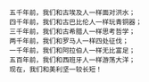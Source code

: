 	五千年前，我们和古埃及人一样面对洪水；
	四千年前，我们和古巴比伦人一样玩青铜器；
	三千年前，我们和古希腊人一样思考哲学；
	两千年前，我们和罗马人一样四处征伐；
	一千年前，我们和阿拉伯人一样无比富足；
	五百年前，我们和西班牙人一样游荡大洋；
	现在，我们和美利坚一较长短！ ​​​​


​​​​